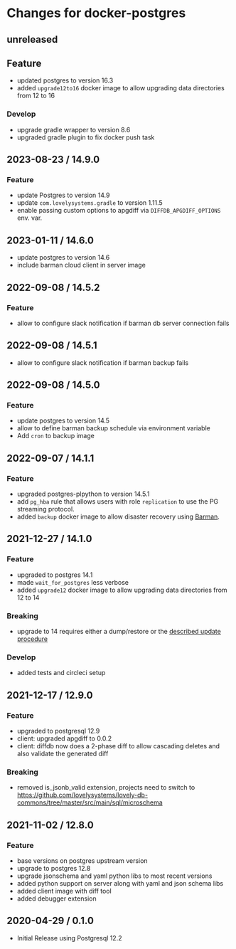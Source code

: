# Changes for docker-postgres

## unreleased

## Feature

- updated postgres to version 16.3
- added `upgrade12to16` docker image to allow upgrading data directories from 12 to 16

### Develop

- upgrade gradle wrapper to version 8.6
- upgraded gradle plugin to fix docker push task

## 2023-08-23 / 14.9.0

### Feature

- update Postgres to version 14.9
- update `com.lovelysystems.gradle` to version 1.11.5
- enable passing custom options to apgdiff via `DIFFDB_APGDIFF_OPTIONS` env. var.

## 2023-01-11 / 14.6.0

- update postgres to version 14.6
- include barman cloud client in server image

## 2022-09-08 / 14.5.2

### Feature

- allow to configure slack notification if barman db server connection fails

## 2022-09-08 / 14.5.1

- allow to configure slack notification if barman backup fails

## 2022-09-08 / 14.5.0

### Feature

- update postgres to version 14.5
- allow to define barman backup schedule via environment variable
- Add `cron` to backup image

## 2022-09-07 / 14.1.1

### Feature

- upgraded postgres-plpython to version 14.5.1
- add `pg_hba` rule that allows users with role `replication` to use the PG streaming protocol.
- added `backup` docker image to allow disaster recovery using [Barman](https://pgbarman.org/). 

## 2021-12-27 / 14.1.0

### Feature

- upgraded to postgres 14.1
- made `wait_for_postgres` less verbose
- added `upgrade12` docker image to allow upgrading data directories from 12 to 14

### Breaking

- upgrade to 14 requires either a dump/restore or the
  [described update procedure](./examples/upgrading/upgrade_procedure.sh)

### Develop

- added tests and circleci setup

## 2021-12-17 / 12.9.0

### Feature

- upgraded to postgresql 12.9
- client: upgraded apgdiff to 0.0.2
- client: diffdb now does a 2-phase diff to allow cascading deletes and also validate the generated
  diff

### Breaking

- removed is_jsonb_valid extension, projects need to switch to
  https://github.com/lovelysystems/lovely-db-commons/tree/master/src/main/sql/microschema 


## 2021-11-02 / 12.8.0

### Feature

- base versions on postgres upstream version
- upgrade to postgres 12.8
- upgrade jsonschema and yaml python libs to most recent versions
- added python support on server along with yaml and json schema libs
- added client image with diff tool
- added debugger extension

## 2020-04-29 / 0.1.0

- Initial Release using Postgresql 12.2

